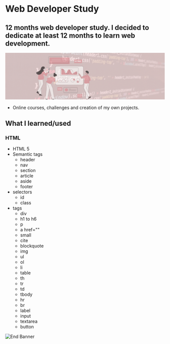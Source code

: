 # Web Developer Study
## 12 months web developer study. I decided to dedicate at least 12 months to learn web development.

![Begin Banner](Documentation/top-1200x350.gif)

* Online courses, challenges and creation of my own projects.

## What I learned/used 
### HTML
* HTML 5
* Semantic tags
    * header
    * nav
    * section
    * article
    * aside
    * footer
* selectors
    * id
    * class
* tags
    * div
    * h1 to h6
    * p
    * a href=""
    * small
    * cite
    * blockquote
    * img
    * ul
    * ol
    * li
    * table
    * th
    * tr
    * td
    * tbody
    * hr
    * br
    * label
    * input
    * textarea
    * button





![End Banner](Documentation/botton-1200x350.gif)